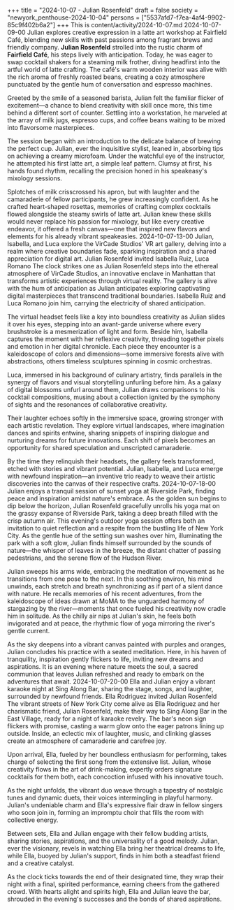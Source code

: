 +++
title = "2024-10-07 - Julian Rosenfeld"
draft = false
society = "newyork_penthouse-2024-10-04"
persons = ["5537afd7-f7ea-4af4-9902-85c9f402b6a2"]
+++
This is content/activity/2024-10-07.md
2024-10-07-09-00
Julian explores creative expression in a latte art workshop at Fairfield Café, blending new skills with past passions among fragrant brews and friendly company.
**Julian Rosenfeld** strolled into the rustic charm of **Fairfield Café**, his steps lively with anticipation. Today, he was eager to swap cocktail shakers for a steaming milk frother, diving headfirst into the artful world of latte crafting. The café's warm wooden interior was alive with the rich aroma of freshly roasted beans, creating a cozy atmosphere punctuated by the gentle hum of conversation and espresso machines.

Greeted by the smile of a seasoned barista, Julian felt the familiar flicker of excitement—a chance to blend creativity with skill once more, this time behind a different sort of counter. Settling into a workstation, he marveled at the array of milk jugs, espresso cups, and coffee beans waiting to be mixed into flavorsome masterpieces.

The session began with an introduction to the delicate balance of brewing the perfect cup. Julian, ever the inquisitive stylist, leaned in, absorbing tips on achieving a creamy microfoam. Under the watchful eye of the instructor, he attempted his first latte art, a simple leaf pattern. Clumsy at first, his hands found rhythm, recalling the precision honed in his speakeasy's mixology sessions.

Splotches of milk crisscrossed his apron, but with laughter and the camaraderie of fellow participants, he grew increasingly confident. As he crafted heart-shaped rosettas, memories of crafting complex cocktails flowed alongside the steamy swirls of latte art. Julian knew these skills would never replace his passion for mixology, but like every creative endeavor, it offered a fresh canvas—one that inspired new flavors and elements for his already vibrant speakeasies.
2024-10-07-13-00
Julian, Isabella, and Luca explore the VirCade Studios' VR art gallery, delving into a realm where creative boundaries fade, sparking inspiration and a shared appreciation for digital art.
Julian Rosenfeld invited Isabella Ruiz, Luca Romano
The clock strikes one as Julian Rosenfeld steps into the ethereal atmosphere of VirCade Studios, an innovative enclave in Manhattan that transforms artistic experiences through virtual reality. The gallery is alive with the hum of anticipation as Julian anticipates exploring captivating digital masterpieces that transcend traditional boundaries. Isabella Ruiz and Luca Romano join him, carrying the electricity of shared anticipation.

The virtual headset feels like a key into boundless creativity as Julian slides it over his eyes, stepping into an avant-garde universe where every brushstroke is a mesmerization of light and form. Beside him, Isabella captures the moment with her reflexive creativity, threading together pixels and emotion in her digital chronicle. Each piece they encounter is a kaleidoscope of colors and dimensions—some immersive forests alive with abstractions, others timeless sculptures spinning in cosmic orchestras.

Luca, immersed in his background of culinary artistry, finds parallels in the synergy of flavors and visual storytelling unfurling before him. As a galaxy of digital blossoms unfurl around them, Julian draws comparisons to his cocktail compositions, musing about a collection ignited by the symphony of sights and the resonances of collaborative creativity.

Their laughter echoes softly in the immersive space, growing stronger with each artistic revelation. They explore virtual landscapes, where imagination dances and spirits entwine, sharing snippets of inspiring dialogue and nurturing dreams for future innovations. Each shift of pixels becomes an opportunity for shared speculation and unscripted camaraderie.

By the time they relinquish their headsets, the gallery feels transformed, etched with stories and vibrant potential. Julian, Isabella, and Luca emerge with newfound inspiration—an inventive trio ready to weave their artistic discoveries into the canvas of their respective crafts.
2024-10-07-18-00
Julian enjoys a tranquil session of sunset yoga at Riverside Park, finding peace and inspiration amidst nature's embrace.
As the golden sun begins to dip below the horizon, Julian Rosenfeld gracefully unrolls his yoga mat on the grassy expanse of Riverside Park, taking a deep breath filled with the crisp autumn air. This evening's outdoor yoga session offers both an invitation to quiet reflection and a respite from the bustling life of New York City. As the gentle hue of the setting sun washes over him, illuminating the park with a soft glow, Julian finds himself surrounded by the sounds of nature—the whisper of leaves in the breeze, the distant chatter of passing pedestrians, and the serene flow of the Hudson River.

Julian sweeps his arms wide, embracing the meditation of movement as he transitions from one pose to the next. In this soothing environ, his mind unwinds, each stretch and breath synchronizing as if part of a silent dance with nature. He recalls memories of his recent adventures, from the kaleidoscope of ideas drawn at MoMA to the unguarded harmony of stargazing by the river—moments that once fueled his creativity now cradle him in solitude. As the chilly air nips at Julian's skin, he feels both invigorated and at peace, the rhythmic flow of yoga mirroring the river's gentle current.

As the sky deepens into a vibrant canvas painted with purples and oranges, Julian concludes his practice with a seated meditation. Here, in his haven of tranquility, inspiration gently flickers to life, inviting new dreams and aspirations. It is an evening where nature meets the soul, a sacred communion that leaves Julian refreshed and ready to embark on the adventures that await.
2024-10-07-20-00
Ella and Julian enjoy a vibrant karaoke night at Sing Along Bar, sharing the stage, songs, and laughter, surrounded by newfound friends.
Ella Rodriguez invited Julian Rosenfeld
The vibrant streets of New York City come alive as Ella Rodriguez and her charismatic friend, Julian Rosenfeld, make their way to Sing Along Bar in the East Village, ready for a night of karaoke revelry. The bar's neon sign flickers with promise, casting a warm glow onto the eager patrons lining up outside. Inside, an eclectic mix of laughter, music, and clinking glasses create an atmosphere of camaraderie and carefree joy.

Upon arrival, Ella, fueled by her boundless enthusiasm for performing, takes charge of selecting the first song from the extensive list. Julian, whose creativity flows in the art of drink-making, expertly orders signature cocktails for them both, each concoction infused with his innovative touch.

As the night unfolds, the vibrant duo weave through a tapestry of nostalgic tunes and dynamic duets, their voices intermingling in playful harmony. Julian's undeniable charm and Ella's expressive flair draw in fellow singers who soon join in, forming an impromptu choir that fills the room with collective energy.

Between sets, Ella and Julian engage with their fellow budding artists, sharing stories, aspirations, and the universality of a good melody. Julian, ever the visionary, revels in watching Ella bring her theatrical dreams to life, while Ella, buoyed by Julian's support, finds in him both a steadfast friend and a creative catalyst.

As the clock ticks towards the end of their designated time, they wrap their night with a final, spirited performance, earning cheers from the gathered crowd. With hearts alight and spirits high, Ella and Julian leave the bar, shrouded in the evening's successes and the bonds of shared aspirations.
